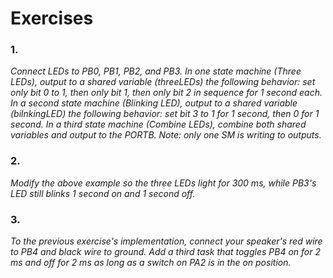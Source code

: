 # Exercises

### 1. 
*Connect LEDs to PB0, PB1, PB2, and PB3. In one state machine (Three LEDs), output to a shared variable (threeLEDs) the following behavior: set only bit 0 to 1, then only bit 1, then only bit 2 in sequence for 1 second each. In a second state machine (Blinking LED), output to a shared variable (bilnkingLED) the following behavior: set bit 3 to 1 for 1 second, then 0 for 1 second. In a third state machine (Combine LEDs), combine both shared variables and output to the PORTB. Note: only one SM is writing to outputs.*

### 2. 
*Modify the above example so the three LEDs light for 300 ms, while PB3's LED still blinks 1 second on and 1 second off.*

### 3. 
*To the previous exercise's implementation, connect your speaker's red wire to PB4 and black wire to ground. Add a third task that toggles PB4 on for 2 ms and off for 2 ms as long as a switch on PA2 is in the on position.*
 
